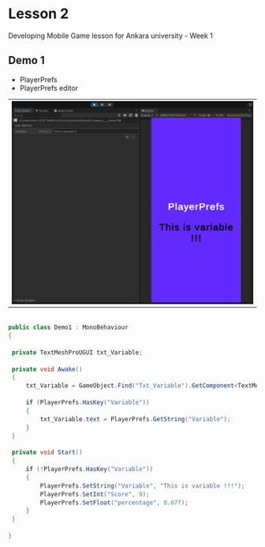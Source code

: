 
<!-- # ![mg-builder](/img~/mg-builder.png) -->

# Lesson 2

Developing Mobile Game lesson for Ankara university - Week 1

## Demo 1 

* PlayerPrefs
* PlayerPrefs editor

<table>

  <tr>
    <td><img src="https://raw.githubusercontent.com/bunyamineymen/Lesson2_DevelopingMobileGame/main/Assets/_Resources/demo1.png"></td>

  </tr>
 </table>

   ```csharp

public class Demo1 : MonoBehaviour
{

    private TextMeshProUGUI txt_Variable;

    private void Awake()
    {
        txt_Variable = GameObject.Find("Txt_Variable").GetComponent<TextMeshProUGUI>();

        if (PlayerPrefs.HasKey("Variable"))
        {
            txt_Variable.text = PlayerPrefs.GetString("Variable");
        }
    }

    private void Start()
    {
        if (!PlayerPrefs.HasKey("Variable"))
        {
            PlayerPrefs.SetString("Variable", "This is variable !!!");
            PlayerPrefs.SetInt("Score", 9);
            PlayerPrefs.SetFloat("percentage", 0.67f);
        }
    }

}

  ```



